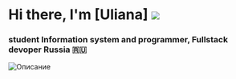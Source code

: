# Hi there, I'm [Uliana] ![](https://github.com/blackcater/blackcater/raw/main/images/Hi.gif) 
###  student Information system and programmer, Fullstack devoper Russia 🇷🇺
![Описание](ссылка)
